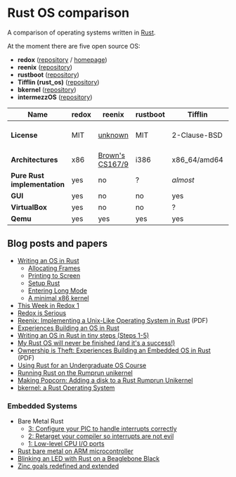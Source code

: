 # Rust OS comparison

A comparison of operating systems written in [Rust](https://rustlang.org).

At the moment there are five open source OS:

- **redox**             ([repository](https://github.com/redox-os/redox) / [homepage](http://www.redox-os.org/))
- **reenix**            ([repository](https://github.com/scialex/reenix))
- **rustboot**          ([repository](https://github.com/charliesome/rustboot))
- **Tifflin (rust_os)** ([repository](https://github.com/thepowersgang/rust_os))
- **bkernel**           ([repository](https://github.com/rasendubi/bkernel))
- **intermezzOS**       ([repository](https://github.com/intermezzos/kernel))


|                         Name | redox | reenix                                                | rustboot | Tifflin      | bkernel                    | intermezzOS    |
| ---------------------------- | ----- |------------------------------------------------------ | -------- | ------------ | -------------------------- | -------------- |
|                  **License** | MIT   | [unknown](https://github.com/scialex/reenix/issues/1) | MIT      | 2-Clause-BSD | GPL with linking exception | Apache 2 / MIT |
|            **Architectures** | x86   | [Brown's CS167/9](http://cs.brown.edu/courses/cs167/) | i386     | x86_64/amd64 | ARM                        | x86_64         |
| **Pure Rust implementation** | yes   | no                                                    | ?        | *almost*     | yes                        | no             |
|                      **GUI** | yes   | no                                                    | no       | yes          | no                         | no             |
|               **VirtualBox** | yes   | no                                                    | no       | ?            | no                         | no             |
|                     **Qemu** | yes   | yes                                                   | yes      | yes          | no                         | yes            |


## Blog posts and papers

- [Writing an OS in Rust](http://os.phil-opp.com/)
    - [Allocating Frames](http://os.phil-opp.com/allocating-frames.html)
    - [Printing to Screen](http://os.phil-opp.com/printing-to-screen.html)
    - [Setup Rust](http://os.phil-opp.com/setup-rust.html)
    - [Entering Long Mode](http://os.phil-opp.com/entering-longmode.html)
    - [A minimal x86 kernel](http://blog.phil-opp.com/rust-os/multiboot-kernel.html)
- [This Week in Redox 1](http://www.redox-os.org/news/this-week-in-redox-1/)
- [Redox is Serious](http://dictator.redox-os.org/index.php?controller=post&action=view&id_post=17)
- [Reenix: Implementing a Unix-Like Operating System in Rust](https://scialex.github.io/reenix.pdf) (PDF)
- [Experiences Building an OS in Rust](https://mostlytyped.com/posts/experiences-building-an-os-in-ru)
- [Writing an OS in Rust in tiny steps (Steps 1-5)](http://jvns.ca/blog/2014/03/12/the-rust-os-story/)
- [My Rust OS will never be finished (and it's a success!)](http://jvns.ca/blog/2014/03/21/my-rust-os-will-never-be-finished/)
- [Ownership is Theft: Experiences Building an Embedded OS in Rust](http://amitlevy.com/papers/tock-plos2015.pdf) (PDF)
- [Using Rust for an Undergraduate OS Course](http://rust-class.org/0/pages/using-rust-for-an-undergraduate-os-course.html)
- [Running Rust on the Rumprun unikernel](https://gandro.github.io/2015/09/27/rust-on-rumprun/)
- [Making Popcorn: Adding a disk to a Rust Rumprun Unikernel](https://polyfractal.com/post/adding-a-disk-to-a-rust-rumprun-unikernel/)
- [bkernel: a Rust Operating System](http://www.alexeyshmalko.com/2015/bkernel-a-rust-operating-system/)

### Embedded Systems

- Bare Metal Rust
    - [3: Configure your PIC to handle interrupts correctly](http://www.randomhacks.net/2015/11/16/bare-metal-rust-configure-your-pic-interrupts/)
    - [2: Retarget your compiler so interrupts are not evil](http://www.randomhacks.net/2015/11/11/bare-metal-rust-custom-target-kernel-space/)
    - [1: Low-level CPU I/O ports](http://www.randomhacks.net/2015/11/09/bare-metal-rust-cpu-port-io/)
- [Rust bare metal on ARM microcontroller](http://antoinealb.net/programming/2015/05/01/rust-on-arm-microcontroller.html)
- [Blinking an LED with Rust on a Beaglebone Black](http://theotherandygrove.com/blinking-an-led-with-rust-on-a-beaglebone-black/)
- [Zinc goals redefined and extended](http://zinc.rs/blog/#/2014/07/14/zinc-goals/)

